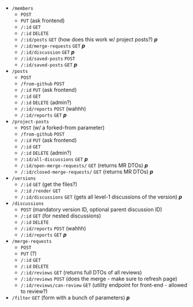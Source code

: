 - `/members`
  - `POST`
  - `PUT` (ask frontend)
  - `/:id` `GET`
  - `/:id` `DELETE`
  - `/:id/posts` `GET` (how does this work w/ project posts?) **_p_**
  - `/:id/merge-requests` `GET` **_p_**
  - `/:id/discussion` `GET` **_p_**
  - `/:id/saved-posts` `POST`
  - `/:id/saved-posts` `GET` **_p_**
- `/posts`
  - `POST`
  - `/from-github` `POST`
  - `/:id` `PUT` (ask frontend)
  - `/:id` `GET`
  - `/:id` `DELETE` (admin?)
  - `/:id/reports` `POST` (wahhh)
  - `/:id/reports` `GET` **_p_**
- `/project-posts`
  - `POST` (w/ a forked-from parameter)
  - `/from-github` `POST`
  - `/:id` `PUT` (ask frontend)
  - `/:id` `GET`
  - `/:id` `DELETE` (admin?)
  - `/:id/all-discussions` `GET` **_p_**
  - `/:id/open-merge-requests/` `GET` (returns MR DTOs) **_p_**
  - `/:id/closed-merge-requests/` `GET` (returns MR DTOs) **_p_**
- `/versions`
  - `/:id` `GET` (get the files?)
  - `/:id` `/render` `GET`
  - `/:id/discussions` `GET` (gets all level-1 discussions of the version) **_p_**
- `/discussions`
  - `POST` (mandatory version ID, optional parent discussion ID)
  - `/:id` `GET` (for nested discussions)
  - `/:id` `DELETE`
  - `/:id/reports` `POST` (wahhh)
  - `/:id/reports` `GET` **_p_**
- `/merge-requests`
  - `POST`
  - `PUT` (?)
  - `/:id` `GET`
  - `/:id` `DELETE`
  - `/:id/reviews` `GET` (returns full DTOs of all reviews)
  - `/:id/reviews` `POST` (does the merge - make sure to refresh page)
  - `/:id/reviews/can-review` `GET` (utility endpoint for front-end - allowed to review?)
- `/filter` `GET` (form with a bunch of parameters) **_p_**
